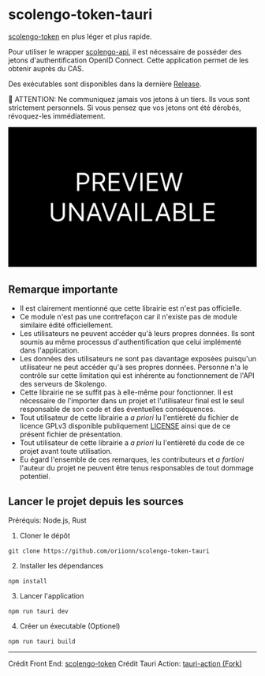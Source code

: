# scolengo-token-tauri
[scolengo-token](https://github.com/maelgangloff/scolengo-token/) en plus léger et plus rapide.

Pour utiliser le wrapper [scolengo-api](https://github.com/maelgangloff/scolengo-api), il est nécessaire de posséder des jetons d'authentification OpenID Connect. Cette application permet de les obtenir auprès du CAS.

Des exécutables sont disponibles dans la dernière [Release](https://github.com/oriionn/scolengo-token-tauri/releases).

🚨 ATTENTION: Ne communiquez jamais vos jetons à un tiers. Ils vous sont strictement personnels. Si vous pensez que vos jetons ont été dérobés, révoquez-les immédiatement.

<img src="docs/preview.png">

## Remarque importante
- Il est clairement mentionné que cette librairie est n'est pas officielle.
- Ce module n'est pas une contrefaçon car il n'existe pas de module similaire édité officiellement.
- Les utilisateurs ne peuvent accéder qu'à leurs propres données. Ils sont soumis au même processus d'authentification que celui implémenté dans l'application.
- Les données des utilisateurs ne sont pas davantage exposées puisqu'un utilisateur ne peut accéder qu'à ses propres données. Personne n'a le contrôle sur cette limitation qui est inhérente au fonctionnement de l'API des serveurs de Skolengo.
- Cette librairie ne se suffit pas à elle-même pour fonctionner. Il est nécessaire de l'importer dans un projet et l'utilisateur final est le seul responsable de son code et des éventuelles conséquences.
- Tout utilisateur de cette librairie a *a priori* lu l'entièreté du fichier de licence GPLv3 disponible publiquement [LICENSE](https://github.com/oriionn/scolengo-token-tauri/blob/main/LICENSE) ainsi que de ce présent fichier de présentation.
- Tout utilisateur de cette librairie a *a priori* lu l'entièreté du code de ce projet avant toute utilisation.
- Eu égard l'ensemble de ces remarques, les contributeurs et *a fortiori* l'auteur du projet ne peuvent être tenus responsables de tout dommage potentiel.

## Lancer le projet depuis les sources
Préréquis: Node.js, Rust

1. Cloner le dépôt
```shell
git clone https://github.com/oriionn/scolengo-token-tauri
```

2. Installer les dépendances
```shell
npm install
```

3. Lancer l'application
```shell
npm run tauri dev
```

4. Créer un éxecutable (Optionel)
```shell
npm run tauri build
```

---
Crédit Front End: [scolengo-token](https://github.com/maelgangloff/scolengo-token/tree/master)
Crédit Tauri Action: [tauri-action (Fork)](https://github.com/Avocadocs/tauri-action)